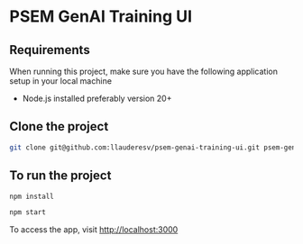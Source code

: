 # PSEM GenAI Training UI

## Requirements

When running this project, make sure you have the following application setup in your local machine

- Node.js installed preferably version 20+

## Clone the project

```sh
git clone git@github.com:llauderesv/psem-genai-training-ui.git psem-genai-training-ui-<firstname-lastname>
```

## To run the project

```sh
npm install

npm start
```

To access the app, visit <http://localhost:3000>

